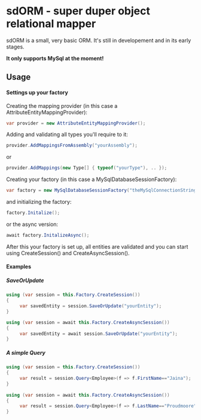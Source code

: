 # sdORM - super duper object relational mapper

sdORM is a small, very basic ORM. It's still in developement and in its early stages.

**It only supports MySql at the moment!**

## Usage 

#### Settings up your factory
Creating the mapping provider (in this case a AttributeEntityMappingProvider):
```c#
var provider = new AttributeEntityMappingProvider();
```
Adding and validating all types you'll require to it:
```c#
provider.AddMappingsFromAssembly("yourAssembly");
```
or
```c#
provider.AddMappings(new Type[] { typeof("yourType"), .. });
```
Creating your factory (in this case a MySqlDatabaseSessionFactory):
```c#
var factory = new MySqlDatabaseSessionFactory("theMySqlConnectionString", provider);
```
and initializing the factory:
```c#
factory.Initalize();
```
or the async version:
```c#
await factory.InitalizeAsync();
```

After this your factory is set up, all entities are validated and you can start using CreateSession() and CreateAsyncSession().

#### Examples

##### SaveOrUpdate
```c#
using (var session = this.Factory.CreateSession())
{
     var savedEntity = session.SaveOrUpdate("yourEntity"); 
}

using (var session = await this.Factory.CreateAsyncSession())
{
     var savedEntity = await session.SaveOrUpdate("yourEntity"); 
}
```

##### A simple Query

```c#
using (var session = this.Factory.CreateSession())
{
     var result = session.Query<Employee>(f => f.FirstName=="Jaina");
}
 
using (var session = await this.Factory.CreateAsyncSession())
{
     var result = session.Query<Employee>(f => f.LastName=="Proudmoore");
}
```
